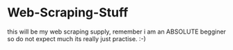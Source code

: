 # Web-Scraping-Stuff

this will be my web scraping supply, remember i am an ABSOLUTE begginer so do not expect much its really just practise. :-)
